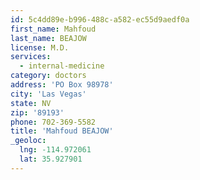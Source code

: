 ```yaml
---
id: 5c4dd89e-b996-488c-a582-ec55d9aedf0a
first_name: Mahfoud
last_name: BEAJOW
license: M.D.
services:
  - internal-medicine
category: doctors
address: 'PO Box 98978'
city: 'Las Vegas'
state: NV
zip: '89193'
phone: 702-369-5582
title: 'Mahfoud BEAJOW'
_geoloc:
  lng: -114.972061
  lat: 35.927901
---
```

